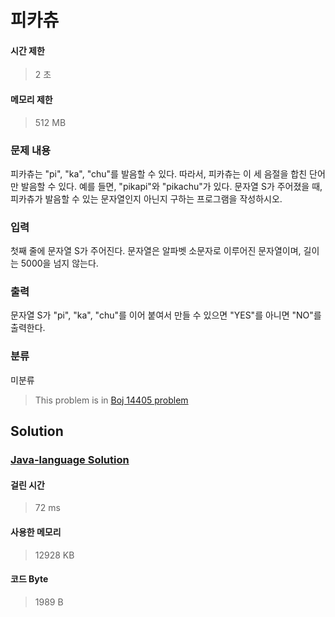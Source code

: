 # 피카츄
#### 시간 제한
> 2 초
#### 메모리 제한
> 512 MB
### 문제 내용

피카츄는 "pi", "ka", "chu"를 발음할 수 있다. 따라서, 피카츄는 이 세 음절을 합친 단어만 발음할 수 있다. 예를 들면, "pikapi"와 "pikachu"가 있다.
문자열 S가 주어졌을 때, 피카츄가 발음할 수 있는 문자열인지 아닌지 구하는 프로그램을 작성하시오.

### 입력

첫째 줄에 문자열 S가 주어진다. 문자열은 알파벳 소문자로 이루어진 문자열이며, 길이는 5000을 넘지 않는다.

### 출력

문자열 S가 "pi", "ka", "chu"를 이어 붙여서 만들 수 있으면 "YES"를 아니면 "NO"를 출력한다.

### 분류
미분류
> This problem is in [Boj 14405 problem](https://www.acmicpc.net/problem/14405)

## Solution
### [Java-language Solution](./main.java)
#### 걸린 시간
> 72 ms
#### 사용한 메모리
> 12928 KB
#### 코드 Byte
> 1989 B
